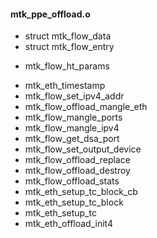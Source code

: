 









#### mtk_ppe_offload.o

<!-- Data Type -->
* struct mtk_flow_data
* struct mtk_flow_entry
<!-- Data Object -->
* mtk_flow_ht_params
<!-- Function Interface -->
* mtk_eth_timestamp
* mtk_flow_set_ipv4_addr
* mtk_flow_offload_mangle_eth
* mtk_flow_mangle_ports
* mtk_flow_mangle_ipv4
* mtk_flow_get_dsa_port
* mtk_flow_set_output_device
* mtk_flow_offload_replace
* mtk_flow_offload_destroy
* mtk_flow_offload_stats
* mtk_eth_setup_tc_block_cb
* mtk_eth_setup_tc_block
* mtk_eth_setup_tc
* mtk_eth_offload_init4